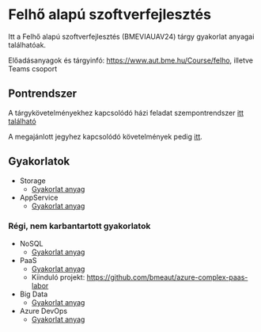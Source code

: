 # Felhő alapú szoftverfejlesztés

Itt a Felhő alapú szoftverfejlesztés (BMEVIAUAV24) tárgy gyakorlat anyagai találhatóak. 

Előadásanyagok és tárgyinfó: https://www.aut.bme.hu/Course/felho, illetve Teams csoport

## Pontrendszer

A tárgykövetelményekhez kapcsolódó házi feladat szempontrendszer [itt található](hf.md)

A megajánlott jegyhez kapcsolódó követelmények pedig [itt](minosites.md).

## Gyakorlatok

* Storage
  * [Gyakorlat anyag](Storage/storage.md)
* AppService
  * [Gyakorlat anyag](AppService/appservice.md)

### Régi, nem karbantartott gyakorlatok

* NoSQL
  * [Gyakorlat anyag](NoSql/nosql.md)
* PaaS
  * [Gyakorlat anyag](PaaS/complex-paas.md)
  * Kiinduló projekt: https://github.com/bmeaut/azure-complex-paas-labor
* Big Data
  * [Gyakorlat anyag](BigData/bigdata.md)
* Azure DevOps
  * [Gyakorlat anyag](DevOps/devops.md)
